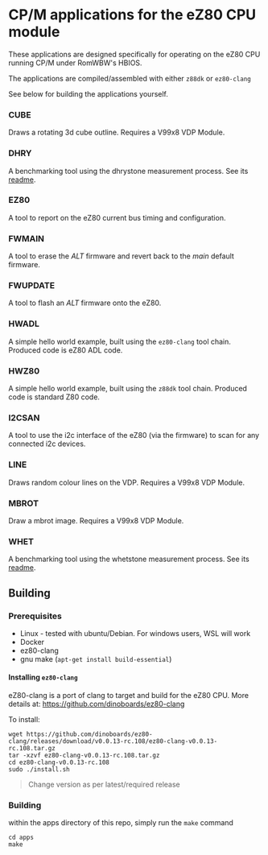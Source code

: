 # CP/M applications for the eZ80 CPU module

These applications are designed specifically for operating on the eZ80 CPU running CP/M under RomWBW's HBIOS.

The applications are compiled/assembled with either `z88dk` or `ez80-clang`

See below for building the applications yourself.

### CUBE

Draws a rotating 3d cube outline.  Requires a V99x8 VDP Module.

### DHRY

A benchmarking tool using the dhrystone measurement process.  See its [readme](./dhry/readme.md).

### EZ80

A tool to report on the eZ80 current bus timing and configuration.

### FWMAIN

A tool to erase the *ALT* firmware and revert back to the *main* default firmware.

### FWUPDATE

A tool to flash an *ALT* firmware onto the eZ80.

### HWADL

A simple hello world example, built using the `ez80-clang` tool chain.  Produced code is eZ80 ADL code.

### HWZ80

A simple hello world example, built using the `z88dk` tool chain.  Produced code is standard Z80 code.

### I2CSAN

A tool to use the i2c interface of the eZ80 (via the firmware) to scan for any connected i2c devices.

### LINE

Draws random colour lines on the VDP.  Requires a V99x8 VDP Module.

### MBROT

Draw a mbrot image.   Requires a V99x8 VDP Module.

### WHET

A benchmarking tool using the whetstone measurement process.  See its [readme](./whet/readme.md).


## Building

### Prerequisites

* Linux - tested with ubuntu/Debian. For windows users, WSL will work
* Docker
* ez80-clang
* gnu make (`apt-get install build-essential`)

#### Installing `ez80-clang`

eZ80-clang is a port of clang to target and build for the eZ80 CPU.  More details at: https://github.com/dinoboards/ez80-clang

To install:

```
wget https://github.com/dinoboards/ez80-clang/releases/download/v0.0.13-rc.108/ez80-clang-v0.0.13-rc.108.tar.gz
tar -xzvf ez80-clang-v0.0.13-rc.108.tar.gz
cd ez80-clang-v0.0.13-rc.108
sudo ./install.sh
```

> Change version as per latest/required release

### Building

within the apps directory of this repo, simply run the `make` command

```
cd apps
make
```
